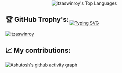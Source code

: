 <p align="center" style="margin-bottom: 0;"><a href="https://git.io/typing-svg"><img src="https://readme-typing-svg.demolab.com?font=Fira+Code&size=40&duration=2500&pause=1000&center=true&vCenter=true&repeat=false&random=false&width=700&lines=Welcome+to+my+GitHub+account!" alt="Typing SVG" /></a>
  
<h1 align="center" style="margin-top: -1000px;">Hi 👋, I'm Aswin Roy</h1>
<h3 align="center">I'm an Aspiring Backend Developer. I really enjoy learning programming languages. Also, I'm confident in my ability to learn anything that comes my way.</h3>

<h2 align="left">👨‍🎓 About me: <img align="right" src="https://komarev.com/ghpvc/?username=itzaswinroy&label=Profile%20views&color=0e75b6&style=flat" alt="itzaswinroy" /> </h2></p>

- 💼 I'm seeking an opportunity to work as a ***software developer.***
  
- 🌱 I’m currently practicing problems based on ***Data Structures and Algorithms, OOPS concepts.***

- 💬 Ask me about ***Programming, Problem Solving.***

- 💪 I'm proficient in programming languages such as ***Java, SQL.***

- ✅ I consistently maintain and update my code on ***GitHub.***

- 😃 Pronouns: ***He/Him.***

- 📫 How to reach me: ***aswinroy255@gmail.com***

- ⚡ Intersting fact: ***I acquired my skills on my own interests, without any assistance from an institution.***

<h2 align="left">🤝 Connect with me:</h2>
<p align="left">
<a href="https://linkedin.com/in/aswin roy" target="blank"><img align="center" src="https://raw.githubusercontent.com/rahuldkjain/github-profile-readme-generator/master/src/images/icons/Social/linked-in-alt.svg" alt="aswin roy" height="30" width="40" /></a>
<a href="https://www.hackerrank.com/aswinroy255" target="blank"><img align="center" src="https://raw.githubusercontent.com/rahuldkjain/github-profile-readme-generator/master/src/images/icons/Social/hackerrank.svg" alt="aswinroy255" height="30" width="40" /></a>
<a href="https://www.leetcode.com/aswinroy255" target="blank"><img align="center" src="https://raw.githubusercontent.com/rahuldkjain/github-profile-readme-generator/master/src/images/icons/Social/leet-code.svg" alt="aswinroy255" height="30" width="40" /></a>
</p>

<h2 align="left">👨‍💻 Programming Languages:</h2>
<img src="https://github.com/user-attachments/assets/49fb98e6-d1bf-4d92-a866-406417e72c29" alt="Java Icon" width="48" height="48"></a> <a href="https://www.mysql.com/" target="_blank" rel="noreferrer"> <img src="https://raw.githubusercontent.com/devicons/devicon/master/icons/mysql/mysql-original-wordmark.svg" alt="mysql" width="40" height="40"/> </a>

<h2 align="left">🛠 IDE's and Tools:</h2>
<img src="https://github.com/user-attachments/assets/4fd798cc-992b-4189-9e52-d244f94ab9ae" alt="icons8-intellij-idea-48" />

<img src="https://github.com/user-attachments/assets/260c74af-fbae-4074-9413-85966c57903c" alt="icons8-git-48" />

<img src="https://github.com/user-attachments/assets/70edbbbf-8b03-4a9c-88d2-e1bdf66189ed" alt="icons8-notion-48" width="48" height="48">

<h2 align="left">📊 GitHub Stats:</h2>

<p align="center"> <img src="https://github-readme-streak-stats.herokuapp.com/?user=itzaswinroy&theme=radical&hide_border=false" alt="itzaswinroy's Streak"/></p>

<p align="center"> <img src="https://github-readme-stats.vercel.app/api?username=itzaswinroy&theme=radical&show_icons=true&hide_border=false&count_private=true" alt="itzaswinroy's Stats"/></p>

<p align="center"> <img src="https://github-readme-stats.vercel.app/api/top-langs/?username=itzaswinroy&theme=radical&show_icons=true&hide_border=false&layout=compact" alt="itzaswinroy's Top Languages"/></p>

<h2 align="left" class="no-margin">🏆 GitHub Trophy's:</h2>

<p align="left"> <a href="https://github.com/ryo-ma/github-profile-trophy"><img src="https://github-profile-trophy.vercel.app/?username=itzaswinroy&theme=radical"
 alt="itzaswinroy" /></a></p>

<h2 align="left">📈 My contributions:</h2>

<a href="https://github.com/ashutosh00710/github-readme-activity-graph"><img src="https://github-readme-activity-graph.vercel.app/graph?username=itzaswinroy&bg_color=0d1117&color=58a6ff&line=28a745&point=99f599&area=true&hide_border=true" alt="Ashutosh's github activity graph"></a>
